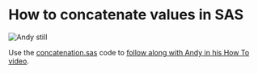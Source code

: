 # How to concatenate values in SAS 

![Andy still](https://img.youtube.com/vi/vE1vW0Qe_gU/0.jpg)

Use the [concatenation.sas](./concatenation.sas) code to [follow along with Andy in his How To video](https://www.youtube.com/watch?v=vE1vW0Qe_gU&list=PLVV6eZFA22QwrXd6nSDU18E6XgXSMOs87).

